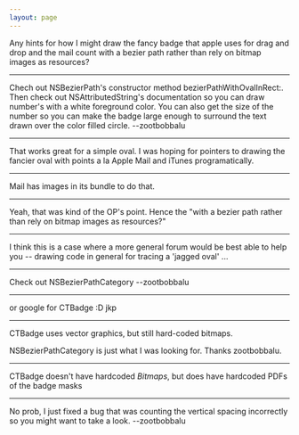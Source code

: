 ```yaml
---
layout: page
---
```


Any hints for how I might draw the fancy badge that apple uses for drag and drop and the mail count with a bezier path rather than rely on bitmap images as resources?

----

Chech out NSBezierPath's constructor method     bezierPathWithOvalInRect:. Then check out NSAttributedString's documentation so you can draw number's with a white foreground color. You can also get the size of the number so you can make the badge large enough to surround the text drawn over the color filled circle. --zootbobbalu

----

That works great for  a simple oval. I was hoping for pointers to drawing the fancier oval with points a la Apple Mail and iTunes programatically.

----

Mail has images in its bundle to do that.

----
Yeah, that was kind of the OP's point. Hence the "with a bezier path rather than rely on bitmap images as resources?"

----
I think this is a case where a more general forum would be best able to help you -- drawing code in general for tracing a 'jagged oval' ...

----

Check out NSBezierPathCategory --zootbobbalu

----

or google for CTBadge :D  jkp

----

CTBadge uses vector graphics, but still hard-coded bitmaps. 

NSBezierPathCategory is just what I was looking for. Thanks zootbobbalu.

----

CTBadge doesn't have hardcoded *Bitmaps*, but does have hardcoded PDFs of the badge masks

----

No prob, I just fixed a bug that was counting the vertical spacing incorrectly so you might want to take a look. --zootbobbalu
